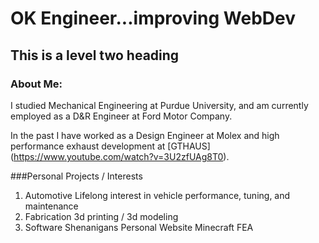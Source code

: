 # OK Engineer...improving WebDev
## This is a level two heading
### About Me:
I studied Mechanical Engineering at Purdue University, and am currently
employed as a D&R Engineer at Ford Motor Company.

In the past I have worked as a Design Engineer at Molex and high performance
exhaust development at [GTHAUS] (https://www.youtube.com/watch?v=3U2zfUAg8T0).

###Personal Projects / Interests
1. Automotive
  Lifelong interest in vehicle performance, tuning, and maintenance
2. Fabrication
  3d printing / 3d modeling
3. Software Shenanigans
  Personal Website
  Minecraft FEA

